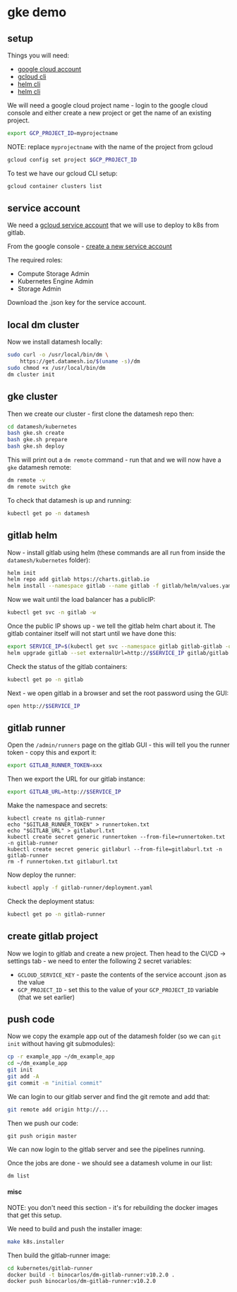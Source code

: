 # gke demo


## setup

Things you will need:

 * [google cloud account](https://cloud.google.com/)
 * [gcloud cli](https://cloud.google.com/sdk/gcloud/)
 * [helm cli](https://github.com/kubernetes/helm)
 * [helm cli](https://github.com/kubernetes/helm)

We will need a google cloud project name - login to the google cloud console and either create a new project or get the name of an existing project.

```bash
export GCP_PROJECT_ID=myprojectname
```

NOTE: replace `myprojectname` with the name of the project from gcloud

```bash
gcloud config set project $GCP_PROJECT_ID
```

To test we have our gcloud CLI setup:

```bash
gcloud container clusters list
```

## service account

We need a [gcloud service account](https://cloud.google.com/kubernetes-engine/docs/tutorials/authenticating-to-cloud-platform) that we will use to deploy to k8s from gitlab.

From the google console - [create a new service account](https://console.cloud.google.com/iam-admin/serviceaccounts/project?project=webkit-servers)

The required roles:

 * Compute Storage Admin
 * Kubernetes Engine Admin
 * Storage Admin

Download the .json key for the service account.

## local dm cluster

Now we install datamesh locally:

```bash
sudo curl -o /usr/local/bin/dm \
    https://get.datamesh.io/$(uname -s)/dm
sudo chmod +x /usr/local/bin/dm
dm cluster init
```

## gke cluster

Then we create our cluster - first clone the datamesh repo then:

```bash
cd datamesh/kubernetes
bash gke.sh create
bash gke.sh prepare
bash gke.sh deploy
```

This will print out a `dm remote` command - run that and we will now have a `gke` datamesh remote:

```bash
dm remote -v
dm remote switch gke
```

To check that datamesh is up and running:

```bash
kubectl get po -n datamesh
```

## gitlab helm

Now - install gitlab using helm (these commands are all run from inside the `datamesh/kubernetes` folder):

```bash
helm init
helm repo add gitlab https://charts.gitlab.io
helm install --namespace gitlab --name gitlab -f gitlab/helm/values.yaml gitlab/gitlab
```

Now we wait until the load balancer has a publicIP:

```bash
kubectl get svc -n gitlab -w
```

Once the public IP shows up - we tell the gitlab helm chart about it.  The gitlab container itself will not start until we have done this:

```bash
export SERVICE_IP=$(kubectl get svc --namespace gitlab gitlab-gitlab -o jsonpath='{.status.loadBalancer.ingress[0].ip}')
helm upgrade gitlab --set externalUrl=http://$SERVICE_IP gitlab/gitlab
```

Check the status of the gitlab containers:

```bash
kubectl get po -n gitlab
```

Next - we open gitlab in a browser and set the root password using the GUI:

```bash
open http://$SERVICE_IP
```

## gitlab runner

Open the `/admin/runners` page on the gitlab GUI - this will tell you the runner token - copy this and export it:

```bash
export GITLAB_RUNNER_TOKEN=xxx
```

Then we export the URL for our gitlab instance:

```bash
export GITLAB_URL=http://$SERVICE_IP
```

Make the namespace and secrets:

```
kubectl create ns gitlab-runner
echo "$GITLAB_RUNNER_TOKEN" > runnertoken.txt
echo "$GITLAB_URL" > gitlaburl.txt
kubectl create secret generic runnertoken --from-file=runnertoken.txt -n gitlab-runner
kubectl create secret generic gitlaburl --from-file=gitlaburl.txt -n gitlab-runner
rm -f runnertoken.txt gitlaburl.txt
```

Now deploy the runner:

```bash
kubectl apply -f gitlab-runner/deployment.yaml
```

Check the deployment status:

```bash
kubectl get po -n gitlab-runner
```

## create gitlab project

Now we login to gitlab and create a new project.  Then head to the CI/CD -> settings tab - we need to enter the following 2 secret variables:

 * `GCLOUD_SERVICE_KEY` - paste the contents of the service account .json as the value
 * `GCP_PROJECT_ID` - set this to the value of your `GCP_PROJECT_ID` variable (that we set earlier)

## push code

Now we copy the example app out of the datamesh folder (so we can `git init` without having git submodules):

```bash
cp -r example_app ~/dm_example_app
cd ~/dm_example_app
git init
git add -A
git commit -m "initial commit"
```

We can login to our gitlab server and find the git remote and add that:

```bash
git remote add origin http://...
```

Then we push our code:

```
git push origin master
```

We can now login to the gitlab server and see the pipelines running.

Once the jobs are done - we should see a datamesh volume in our list:

```bash
dm list
```

#### misc

NOTE: you don't need this section - it's for rebuilding the docker images that get this setup.

We need to build and push the installer image:

```bash
make k8s.installer
```

Then build the gitlab-runner image:

```bash
cd kubernetes/gitlab-runner
docker build -t binocarlos/dm-gitlab-runner:v10.2.0 .
docker push binocarlos/dm-gitlab-runner:v10.2.0
```
